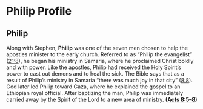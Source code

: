 # Philip Profile

## Philip

Along with Stephen, **Philip** was one of the seven men chosen to help the apostles minister to the early church. Referred to as “Philip the evangelist” ([21:8](https://www.esv.org/Acts+21%3A8/)), he began his ministry in Samaria, where he proclaimed Christ boldly and with power. Like the apostles, Philip had received the Holy Spirit’s power to cast out demons and to heal the sick. The Bible says that as a result of Philip’s ministry in Samaria “there was much joy in that city” ([8:8](https://www.esv.org/Acts+8%3A8/)). God later led Philip toward Gaza, where he explained the gospel to an Ethiopian royal official. After baptizing the man, Philip was immediately carried away by the Spirit of the Lord to a new area of ministry. **([Acts 8:5–8](https://www.esv.org/Acts+8%3A5%E2%80%938/))**

